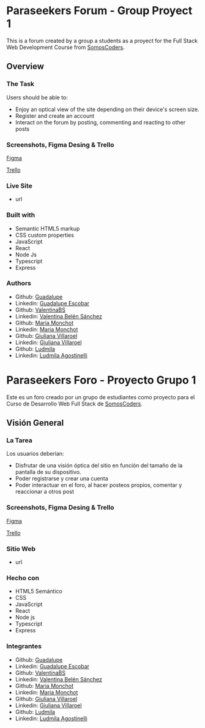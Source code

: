 # Paraseekers Forum - Group Proyect 1

This is a forum created by a group a students as a proyect for the Full Stack Web Development Course from [SomosCoders](https://somoscoders.org/es).

## Overview

### The Task
Users should be able to:
- Enjoy an optical view of the site depending on their device's screen size.
- Register and create an account
- Interact on the forum by posting, commenting and reacting to other posts

### Screenshots, Figma Desing & Trello

[Figma](https://www.figma.com/file/VjMA0EgLWkCp1j1akCVeo1/Grupo-1---Foro?type=design&node-id=0-1&mode=design&t=cstp5onT911A9dS5-0)

[Trello](https://trello.com/b/g6Q9Sa6i/foro)

### Live Site
- url

### Built with

- Semantic HTML5 markup
- CSS custom properties
- JavaScript
- React
- Node Js
- Typescript
- Express

### Authors
- Github: [Guadalupe](https://github.com/guadalupe1516)
- Linkedin: [Guadalupe Escobar](https://www.linkedin.com/in/guadalupe-escobar-65967627a/)
- Github: [ValentinaBS](https://github.com/ValentinaBS)
- Linkedin: [Valentina Belén Sánchez](https://www.linkedin.com/in/valentina-belen-sanchez/)
- Github: [Maria Monchot](https://github.com/KateClysm)
- Linkedin: [Maria Monchot](https://www.linkedin.com/in/maria-monchot/)
- Github: [Giuliana Villaroel](https://github.com/Icaros95)
- Linkedin: [Giuliana Villaroel](https://ar.linkedin.com/in/giuliana-villarroel-67812627a)
- Github: [Ludmila](https://github.com/ludm1)
- Linkedin: [Ludmila Agostinelli](https://www.linkedin.com/in/ludmila-agostinelli-2a004a27b/)

# Paraseekers Foro - Proyecto Grupo 1

Este es un foro creado por un grupo de estudiantes como proyecto para el Curso de Desarrollo Web Full Stack de [SomosCoders](https://somoscoders.org/es).

## Visión General

### La Tarea
Los usuarios deberían:
- Disfrutar de una visión óptica del sitio en función del tamaño de la pantalla de su dispositivo.
- Poder registrarse y crear una cuenta 
- Poder interactuar en el foro, al hacer posteos propios, comentar y reaccionar a otros post

### Screenshots, Figma Desing & Trello

[Figma](https://www.figma.com/file/VjMA0EgLWkCp1j1akCVeo1/Grupo-1---Foro?type=design&node-id=0-1&mode=design&t=cstp5onT911A9dS5-0)

[Trello](https://trello.com/b/g6Q9Sa6i/foro)

### Sitio Web
- url

### Hecho con

- HTML5 Semántico
- CSS
- JavaScript
- React
- Node js
- Typescript
- Express

### Integrantes
- Github: [Guadalupe](https://github.com/guadalupe1516)
- Linkedin: [Guadalupe Escobar](https://www.linkedin.com/in/guadalupe-escobar-65967627a/)
- Github: [ValentinaBS](https://github.com/ValentinaBS)
- Linkedin: [Valentina Belén Sánchez](https://www.linkedin.com/in/valentina-belen-sanchez/)
- Github: [Maria Monchot](https://github.com/KateClysm)
- Linkedin: [Maria Monchot](https://www.linkedin.com/in/maria-monchot/)
- Github: [Giuliana Villaroel](https://github.com/Icaros95)
- Linkedin: [Giuliana Villaroel](https://ar.linkedin.com/in/giuliana-villarroel-67812627a)
- Github: [Ludmila](https://github.com/ludm1)
- Linkedin: [Ludmila Agostinelli](https://www.linkedin.com/in/ludmila-agostinelli-2a004a27b/)
